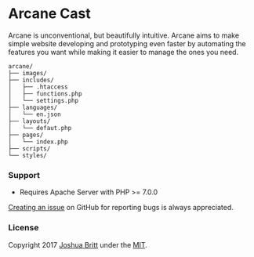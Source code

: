 # Arcane Cast

Arcane is unconventional, but beautifully intuitive. Arcane aims to make simple website developing and prototyping even faster by automating the features you want while making it easier to manage the ones you need.

```
arcane/
├── images/
├── includes/
│   ├── .htaccess
│   ├── functions.php
│   └── settings.php
├── languages/
│   └── en.json
├── layouts/
│   └── defaut.php
├── pages/
│   └── index.php
├── scripts/
└── styles/
```

### Support

- Requires Apache Server with PHP >= 7.0.0

[Creating an issue](https://github.com/databute/databute/issues) on GitHub for reporting bugs is always appreciated.

### License

Copyright 2017 [Joshua Britt](https://github.com/capachow) under the [MIT](LICENSE.md).